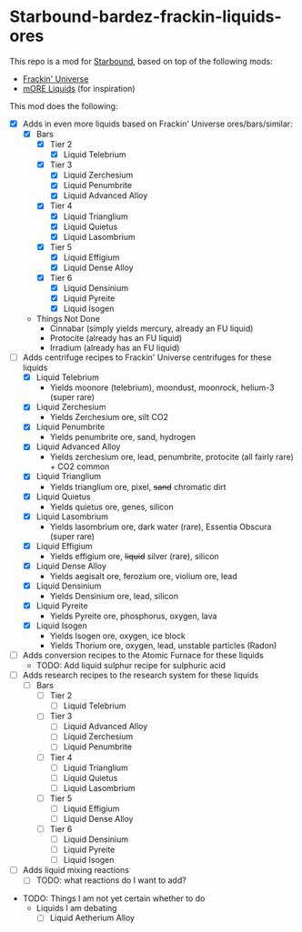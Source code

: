 # Starbound-bardez-frackin-liquids-ores

This repo is a mod for [Starbound](https://playstarbound.com/), based on top of the following mods:
- [Frackin' Universe](https://steamcommunity.com/sharedfiles/filedetails/?id=729480149) 
- [mORE Liquids](https://steamcommunity.com/sharedfiles/filedetails/?id=1318339314) (for inspiration)

This mod does the following:

- [X] Adds in even more liquids based on Frackin' Universe ores/bars/similar:
  - [X] Bars
    - [X] Tier 2
      - [X] Liquid Telebrium
    - [X] Tier 3
      - [X] Liquid Zerchesium
      - [X] Liquid Penumbrite
      - [X] Liquid Advanced Alloy
    - [X] Tier 4
      - [X] Liquid Trianglium
      - [X] Liquid Quietus
      - [X] Liquid Lasombrium
    - [x] Tier 5
      - [X] Liquid Effigium
      - [x] Liquid Dense Alloy
    - [X] Tier 6
      - [X] Liquid Densinium
      - [X] Liquid Pyreite
      - [X] Liquid Isogen
  - Things Not Done
    - Cinnabar (simply yields mercury, already an FU liquid)
    - Protocite (already has an FU liquid)
    - Irradium (already has an FU liquid)
- [ ] Adds centrifuge recipes to Frackin' Universe centrifuges for these liquids
  - [X] Liquid Telebrium
    - Yields moonore (telebrium), moondust, moonrock, helium-3 (super rare)
  - [X] Liquid Zerchesium
    - Yields Zerchesium ore, silt CO2
  - [X] Liquid Penumbrite
    - Yields penumbrite ore, sand, hydrogen
  - [X] Liquid Advanced Alloy
    - Yields zerchesium ore, lead, penumbrite, protocite (all fairly rare) + CO2 common
  - [X] Liquid Trianglium
    - Yields trianglium ore, pixel, ~~sand~~ chromatic dirt
  - [X] Liquid Quietus
    - Yields quietus ore, genes, silicon
  - [X] Liquid Lasombrium
    - Yields lasombrium ore, dark water (rare), Essentia Obscura (super rare)
  - [X] Liquid Effigium
    - Yields effigium ore, ~~liquid~~ silver (rare), silicon
  - [X] Liquid Dense Alloy
    - Yields aegisalt ore, ferozium ore, violium ore, lead
  - [X] Liquid Densinium
    - Yields Densinium ore, lead, silicon
  - [X] Liquid Pyreite
    - Yields Pyreite ore, phosphorus, oxygen, lava
  - [X] Liquid Isogen
    - Yields Isogen ore, oxygen, ice block
    - Yields Thorium ore, oxygen, lead, unstable particles (Radon)
- [ ] Adds conversion recipes to the Atomic Furnace for these liquids
    - TODO: Add liquid sulphur recipe for sulphuric acid
- [ ] Adds research recipes to the research system for these liquids
  - [ ] Bars
    - [ ] Tier 2
      - [ ] Liquid Telebrium
    - [ ] Tier 3
      - [ ] Liquid Advanced Alloy
      - [ ] Liquid Zerchesium
      - [ ] Liquid Penumbrite
    - [ ] Tier 4
      - [ ] Liquid Trianglium
      - [ ] Liquid Quietus
      - [ ] Liquid Lasombrium
    - [ ] Tier 5
      - [ ] Liquid Effigium
      - [ ] Liquid Dense Alloy
    - [ ] Tier 6
      - [ ] Liquid Densinium
      - [ ] Liquid Pyreite
      - [ ] Liquid Isogen
- [ ] Adds liquid mixing reactions
  - [ ] TODO: what reactions do I want to add?
- TODO: Things I am not yet certain whether to do
  - Liquids I am debating
    - [ ] Liquid Aetherium Alloy